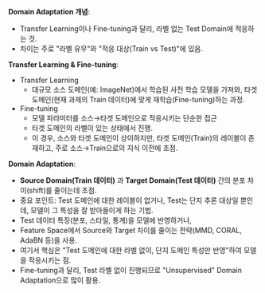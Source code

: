 **Domain Adaptation 개념**: 
- Transfer Learning이나 Fine-tuning과 달리, 라벨 없는 Test Domain에 적응하는 것. 
- 차이는 주로 "라벨 유무"와 "적응 대상(Train vs Test)"에 있음.

**Transfer Learning & Fine-tuning**:

- Transfer Learning
  - 대규모 소스 도메인(예: ImageNet)에서 학습된 사전 학습 모델을 가져와, 타겟 도메인(현재 과제의 Train 데이터)에 맞게 재학습(Fine-tuning)하는 과정.
- Fine-tuning
  - 모델 파라미터를 소스→타겟 도메인으로 적응시키는 단순한 접근
  - 타겟 도메인의 라벨이 있는 상태에서 진행.
  - 이 경우, 소스와 타겟 도메인이 상이하지만, 타겟 도메인(Train)의 레이블이 존재하고, 주로 소스→Train으로의 지식 이전에 초점.

**Domain Adaptation**:

- **Source Domain(Train 데이터)** 과 **Target Domain(Test 데이터)** 간의 분포 차이(shift)를 줄이는데 초점.
- 중요 포인트: Test 도메인에 대한 레이블이 없거나, Test는 단지 추론 대상일 뿐인데, 모델이 그 특성을 잘 받아들이게 하는 기법.
- Test 데이터 특징(분포, 스타일, 통계)을 모델에 반영하거나, 
- Feature Space에서 Source와 Target 차이를 줄이는 전략(MMD, CORAL, AdaBN 등)을 사용.
- 여기서 핵심은 "Test 도메인에 대한 라벨 없이, 단지 도메인 특성만 반영"하여 모델을 적응시키는 점.
- Fine-tuning과 달리, Test 라벨 없이 진행되므로 "Unsupervised" Domain Adaptation으로 많이 활용.